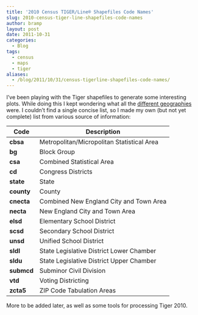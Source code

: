 ```yaml
---
title: '2010 Census TIGER/Line® Shapefiles Code Names'
slug: 2010-census-tiger-line-shapefiles-code-names
author: bramp
layout: post
date: 2011-10-31
categories:
  - Blog
tags:
  - census
  - maps
  - tiger
aliases:
  - /blog/2011/10/31/census-tigerline-shapefiles-code-names/
---
```

I&#8217;ve been playing with the Tiger shapefiles to generate some interesting plots. While doing this I kept wondering what all the [different geographies][1] were. I couldn&#8217;t find a single concise list, so I made my own (but not yet complete) list from various source of information: 

| Code       | Description                                |
|------------|--------------------------------------------|
| **cbsa**   | Metropolitan/Micropolitan Statistical Area |
| **bg**     | Block Group                                |
| **csa**    | Combined Statistical Area                  |
| **cd**     | Congress Districts                         |
| **state**  | State                                      |
| **county** | County                                     |
| **cnecta** | Combined New England City and Town Area    |
| **necta**  | New England City and Town Area             |
| **elsd**   | Elementary School District                 |
| **scsd**   | Secondary School District                  |
| **unsd**   | Unified School District                    |
| **sldl**   | State Legislative District Lower Chamber   |
| **sldu**   | State Legislative District Upper Chamber   |
| **submcd** | Subminor Civil Division                    |
| **vtd**    | Voting Districting                         |
| **zcta5**  | ZIP Code Tabulation Areas                  |

More to be added later, as well as some tools for processing Tiger 2010.

 [1]: ftp://ftp2.census.gov/geo/tiger/TIGER2010/
 
